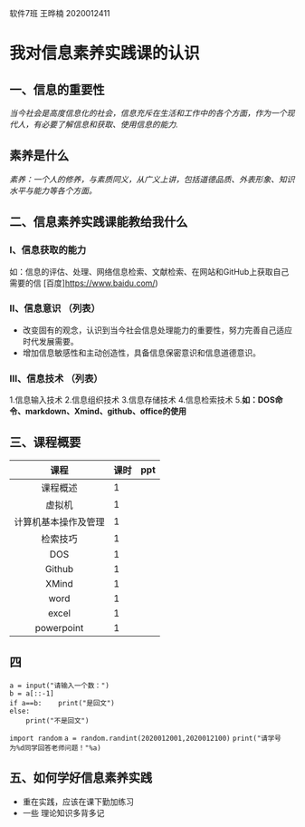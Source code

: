 软件7班   王晔楠  2020012411

# 我对信息素养实践课的认识

## 一、信息的重要性

*当今社会是高度信息化的社会，信息充斥在生活和工作中的各个方面，作为一个现代人，有必要了解信息和获取、使用信息的能力.*

## 素养是什么

*素养：一个人的修养，与素质同义，从广义上讲，包括道德品质、外表形象、知识水平与能力等各个方面。*

## 二、信息素养实践课能教给我什么

### Ⅰ、信息获取的能力

如：信息的评估、处理、网络信息检索、文献检索、在网站和GitHub上获取自己需要的信  [百度]https://www.baidu.com/) 

### Ⅱ、信息意识 （列表）

- 改变固有的观念，认识到当今社会信息处理能力的重要性，努力完善自己适应时代发展需要。  
- 增加信息敏感性和主动创造性，具备信息保密意识和信息道德意识。  

### Ⅲ、信息技术 （列表）

1.信息输入技术
2.信息组织技术
3.信息存储技术
4.信息检索技术
5.**如：DOS命令、markdown、Xmind、github、office的使用**  

## 三、课程概要

|         课程         | 课时 |  ppt |
| :------------------: | :--- | ---: |
|       课程概述       | 1    |      |
|        虚拟机        | 1    |      |
| 计算机基本操作及管理 | 1    |      |
|       检索技巧       | 1    |      |
|         DOS          | 1    |      |
|        Github        | 1    |      |
|        XMind         | 1    |      |
|         word         | 1    |      |
|        excel         | 1    |      |
|      powerpoint      | 1    |      |

## 四

```
a = input("请输入一个数：")
b = a[::-1]
if a==b:    print("是回文")
else:
    print("不是回文") 
```

`import random`
`a = random.randint(2020012001,2020012100)`
`print("请学号为%d同学回答老师问题！"%a)`  

## 五、如何学好信息素养实践

- 重在实践，应该在课下勤加练习  
- 一些 理论知识多背多记